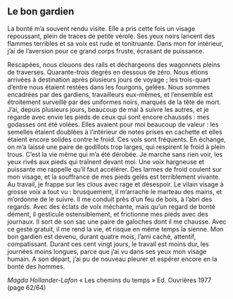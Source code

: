 ## Le bon gardien
 
La bonté m’a souvent rendu visite. Elle a pris cette fois un visage repoussant, plein de traces de petite vérole. Ses yeux noirs lancent des flammes terribles et sa voix est rude et tonitruante. Dans mon for intérieur, j’ai de l’aversion pour ce grand corps fruste, écrasant de puissance.
 
Rescapées, nous clouons des rails et déchargeons des wagonnets pleins de traverses. Quarante-trois degrés en dessous de zéro. Nous étions arrivées à destination après plusieurs jours de voyage ; les trois-quart d’entre nous étaient restées dans les fourgons, gelées. Nous sommes encadrées par des gardiens, travailleurs eux-mêmes, et l’ensemble est étroitement surveillé par des uniformes noirs, marqués de la tête de mort.
J’ai, depuis plusieurs jours, beaucoup de mal à suivre les autres, et je regarde avec envie les pieds de ceux qui sont encore chaussés : mes godasses ont été volées. Elles avaient pour moi beaucoup de valeur : les semelles étaient doublées à l’intérieur de notes prises en cachette et elles étaient encore solides contre le froid. Ces vols sont fréquents. En échange, on m’a laissé une paire de godillots trop larges, qui respirent le froid à plein trous. C’est la vie même qui m’a été dérobée. Je marche sans rien voir, les yeux rivés aux pieds qui traînent devant moi. Une voix hargneuse et puissante me rappelle qu’il faut accélérer.
Des larmes de froid coulent sur mon visage, et la souffrance de mes pieds gelés est terriblement vivante.
Au travail, je frappe sur les clous avec rage et désespoir.
Le vilain visage à grosse voix a tout vu : brusquement, il m’arrache le marteau des mains, et m’ordonne de le suivre. Il me conduit près d’un feu de bois, à l’abri des regards. Avec des éclats de voix méchante, mais qu’un regard de bonté dément, il gesticule ostensiblement, et frictionne mes pieds avec des journaux.
Il sort de son sac une paire de galoches dont il me chausse.
Avec ce geste gratuit, il me rend la vie, et risque en même temps la sienne.
Mon bon gardien est devenu, durant quatre mois, l’ami caché, attentif, compatissant. Durant ces cent vingt jours, le travail est moins dur, les journées moins longues, parce que j’ai vu dans ses yeux mon visage humain.
A son départ, j’ai pu de nouveau pleurer et espérer encore en la bonté des hommes.
 
_Magda Hollander-Lafon_
« Les chemins du temps » Ed. Ouvrières 1977 (page 62/64)